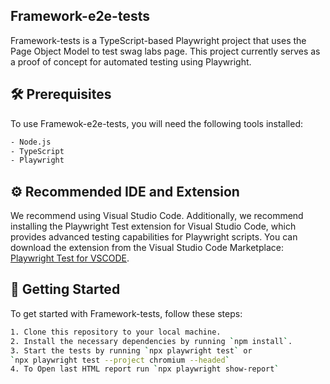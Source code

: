 ## Framework-e2e-tests
Framework-tests is a TypeScript-based Playwright project that uses the Page Object Model to test swag labs page. This project currently serves as a proof of concept for automated testing using Playwright.

## 🛠️ Prerequisites

To use Framewok-e2e-tests, you will need the following tools installed:
```bash
- Node.js
- TypeScript
- Playwright
```

## ⚙️ Recommended IDE and Extension

We recommend using Visual Studio Code. Additionally, we recommend installing the Playwright Test extension for Visual Studio Code, which provides advanced testing capabilities for Playwright scripts. You can download the extension from the Visual Studio Code Marketplace: [Playwright Test for VSCODE](https://marketplace.visualstudio.com/items?itemName=ms-playwright.playwright).

## 🚀 Getting Started

To get started with Framework-tests, follow these steps:

```bash
1. Clone this repository to your local machine.
2. Install the necessary dependencies by running `npm install`.
3. Start the tests by running `npx playwright test` or 
`npx playwright test --project chromium --headed`
4. To Open last HTML report run `npx playwright show-report`

```